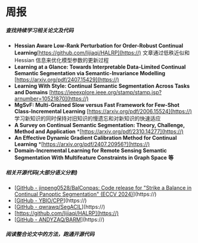 # 周报

##### 查找持续学习相关论文及代码

* **Hessian Aware Low-Rank Perturbation for Order-Robust Continual Learning**[https://github.com/lijiaqi/HALRP](https://)
  文章通过低秩近似和 Hessian 信息来优化模型参数的更新过程
* **Learning at a Glance: Towards Interpretable Data-Limited Continual Semantic Segmentation via Semantic-Invariance Modelling**
  [https://arxiv.org/pdf/2407.15429](https://)
* **Learning With Style: Continual Semantic Segmentation Across Tasks and Domains**
  [https://ieeexplore.ieee.org/stamp/stamp.jsp?arnumber=10521870](https://)
* **MgSvF: Multi-Grained Slow versus Fast Framework for Few-Shot Class-Incremental Learning**
  [https://arxiv.org/pdf/2006.15524](https://)
  学习新知识的同时保持对旧知识的慢遗忘和对新知识的快速适应
* **A Survey on Continual Semantic Segmentation: Theory, Challenge, Method and Application**
  *[https://arxiv.org/pdf/2310.14277](https://)
* **An Effective Dynamic Gradient Calibration Method for Continual Learning**
  *[https://arxiv.org/pdf/2407.20956?](https://)
* **Domain-Incremental Learning for Remote Sensing Semantic Segmentation With Multifeature Constraints in Graph Space**
  **等**

##### 相关开源代码(大部分语义分割)

* [[GitHub - jinpeng0528/BalConpas: Code release for "Strike a Balance in Continual Panoptic Segmentation" (ECCV 2024)](https://github.com/jinpeng0528/BalConpas)](https://)
* [[GitHub - YBIO/CPP](https://github.com/YBIO/CPP)](https://)
* [[GitHub - qwrawq/SegACIL](https://github.com/qwrawq/SegACIL)](https://)
* [https://github.com/lijiaqi/HALRP](https://)
* [[GitHub - ANDYZAQ/BARM](https://github.com/ANDYZAQ/BARM)](https://)

##### 阅读整合论文中的方法，跑通开源代码

